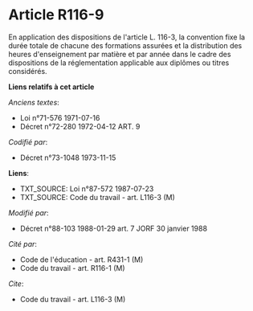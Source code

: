 # Article R116-9

En application des dispositions de l'article L. 116-3, la convention fixe la durée totale de chacune des formations assurées
et la distribution des heures d'enseignement par matière et par année dans le cadre des dispositions de la réglementation
applicable aux diplômes ou titres considérés.

**Liens relatifs à cet article**

_Anciens textes_:

  - Loi n°71-576 1971-07-16
  - Décret n°72-280 1972-04-12 ART. 9

_Codifié par_:

  - Décret n°73-1048 1973-11-15

**Liens**:

  - TXT_SOURCE: Loi n°87-572 1987-07-23
  - TXT_SOURCE: Code du travail - art. L116-3 (M)

_Modifié par_:

  - Décret n°88-103 1988-01-29 art. 7 JORF 30 janvier 1988

_Cité par_:

  - Code de l'éducation - art. R431-1 (M)
  - Code du travail - art. R116-1 (M)

_Cite_:

  - Code du travail - art. L116-3 (M)
